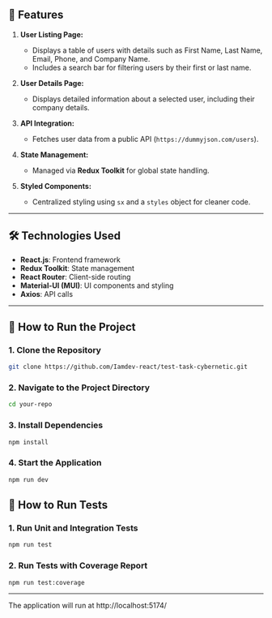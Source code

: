 ## 🚀 **Features**

1. **User Listing Page:**
   - Displays a table of users with details such as First Name, Last Name, Email, Phone, and Company Name.
   - Includes a search bar for filtering users by their first or last name.

2. **User Details Page:**
   - Displays detailed information about a selected user, including their company details.

3. **API Integration:**
   - Fetches user data from a public API (`https://dummyjson.com/users`).

4. **State Management:**
   - Managed via **Redux Toolkit** for global state handling.

5. **Styled Components:**
   - Centralized styling using `sx` and a `styles` object for cleaner code.

---

## 🛠️ **Technologies Used**

- **React.js**: Frontend framework
- **Redux Toolkit**: State management
- **React Router**: Client-side routing
- **Material-UI (MUI)**: UI components and styling
- **Axios**: API calls

---

## 🔑 **How to Run the Project**

### 1. **Clone the Repository**
```bash
git clone https://github.com/Iamdev-react/test-task-cybernetic.git
```

### 2. **Navigate to the Project Directory**
```bash
cd your-repo
```

### 3. **Install Dependencies**
```bash
npm install
```

### 4. **Start the Application**
```bash
npm run dev
```

## 🧪 **How to Run Tests**

### 1. **Run Unit and Integration Tests**
```bash
npm run test
```

### 2. **Run Tests with Coverage Report**
```bash
npm run test:coverage
```


---


The application will run at http://localhost:5174/

